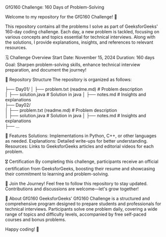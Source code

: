 GfG160 Challenge: 160 Days of Problem-Solving

Welcome to my repository for the GfG160 Challenge! 🎯

This repository contains all the problems I solve as part of GeeksforGeeks' 160-day coding challenge. Each day, a new problem is tackled, focusing on various concepts and topics essential for technical interviews. Along with the solutions, I provide explanations, insights, and references to relevant resources.

🗓️ Challenge Overview
Start Date: November 15, 2024
Duration: 160 days
Goal: Sharpen problem-solving skills, enhance technical interview preparation, and document the journey!

📂 Repository Structure
The repository is organized as follows:

├── Day01/
│   ├── problem.txt (readme.md)  # Problem description  
│   ├── solution.java # Solution in java 
│   ├── notes.md  # Insights and explanations  
├── Day02/  
│   ├── problem.txt (readme.md)  # Problem description  
│   ├── solution.java # Solution in java 
│   ├── notes.md  # Insights and explanations  
├── ...  

🚀 Features
Solutions: Implementations in Python, C++, or other languages as needed.
Explanations: Detailed write-ups for better understanding.
Resources: Links to GeeksforGeeks articles and editorial videos for each problem.

🎖️ Certification
By completing this challenge, participants receive an official certification from GeeksforGeeks, boosting their resume and showcasing their commitment to learning and problem-solving.

🌟 Join the Journey!
Feel free to follow this repository to stay updated. Contributions and discussions are welcome—let's grow together!

📌 About GfG160
GeeksforGeeks' GfG160 Challenge is a structured and comprehensive program designed to prepare students and professionals for technical interviews. Participants solve one problem daily, covering a wide range of topics and difficulty levels, accompanied by free self-paced courses and bonus problems.

Happy coding! 🚀
